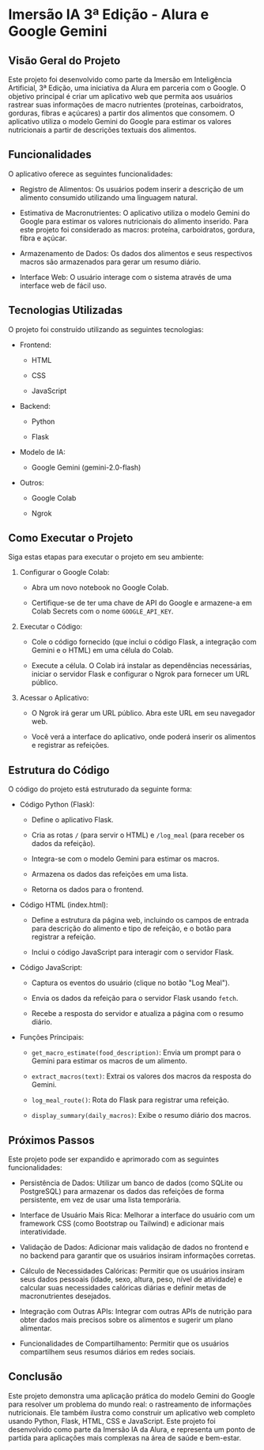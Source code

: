 Imersão IA 3ª Edição - Alura e Google Gemini
============================================

Visão Geral do Projeto
----------------------

Este projeto foi desenvolvido como parte da Imersão em Inteligência Artificial, 3ª Edição, uma iniciativa da Alura em parceria com o Google. O objetivo principal é criar um aplicativo web que permita aos usuários rastrear suas informações de macro nutrientes (proteínas, carboidratos, gorduras, fibras e açúcares) a partir dos alimentos que consomem. O aplicativo utiliza o modelo Gemini do Google para estimar os valores nutricionais a partir de descrições textuais dos alimentos.

Funcionalidades
---------------

O aplicativo oferece as seguintes funcionalidades:

-   Registro de Alimentos: Os usuários podem inserir a descrição de um alimento consumido utilizando uma linguagem natural.

-   Estimativa de Macronutrientes: O aplicativo utiliza o modelo Gemini do Google para estimar os valores nutricionais do alimento inserido. Para este projeto foi considerado as macros: proteína, carboidratos, gordura, fibra e açúcar.

-   Armazenamento de Dados: Os dados dos alimentos e seus respectivos macros são armazenados para gerar um resumo diário.

-   Interface Web: O usuário interage com o sistema através de uma interface web de fácil uso.

Tecnologias Utilizadas
----------------------

O projeto foi construído utilizando as seguintes tecnologias:

-   Frontend:

    -   HTML

    -   CSS

    -   JavaScript

-   Backend:

    -   Python

    -   Flask

-   Modelo de IA:

    -   Google Gemini (gemini-2.0-flash)

-   Outros:

    -   Google Colab

    -   Ngrok

Como Executar o Projeto
-----------------------

Siga estas etapas para executar o projeto em seu ambiente:

1.  Configurar o Google Colab:

    -   Abra um novo notebook no Google Colab.

    -   Certifique-se de ter uma chave de API do Google e armazene-a em Colab Secrets com o nome `GOOGLE_API_KEY`.

2.  Executar o Código:

    -   Cole o código fornecido (que inclui o código Flask, a integração com Gemini e o HTML) em uma célula do Colab.

    -   Execute a célula. O Colab irá instalar as dependências necessárias, iniciar o servidor Flask e configurar o Ngrok para fornecer um URL público.

3.  Acessar o Aplicativo:

    -   O Ngrok irá gerar um URL público. Abra este URL em seu navegador web.

    -   Você verá a interface do aplicativo, onde poderá inserir os alimentos e registrar as refeições.

Estrutura do Código
-------------------

O código do projeto está estruturado da seguinte forma:

-   Código Python (Flask):

    -   Define o aplicativo Flask.

    -   Cria as rotas `/` (para servir o HTML) e `/log_meal` (para receber os dados da refeição).

    -   Integra-se com o modelo Gemini para estimar os macros.

    -   Armazena os dados das refeições em uma lista.

    -   Retorna os dados para o frontend.

-   Código HTML (index.html):

    -   Define a estrutura da página web, incluindo os campos de entrada para descrição do alimento e tipo de refeição, e o botão para registrar a refeição.

    -   Inclui o código JavaScript para interagir com o servidor Flask.

-   Código JavaScript:

    -   Captura os eventos do usuário (clique no botão "Log Meal").

    -   Envia os dados da refeição para o servidor Flask usando `fetch`.

    -   Recebe a resposta do servidor e atualiza a página com o resumo diário.

-   Funções Principais:

    -   `get_macro_estimate(food_description)`: Envia um prompt para o Gemini para estimar os macros de um alimento.

    -   `extract_macros(text)`: Extrai os valores dos macros da resposta do Gemini.

    -   `log_meal_route()`: Rota do Flask para registrar uma refeição.

    -   `display_summary(daily_macros)`: Exibe o resumo diário dos macros.

Próximos Passos
---------------

Este projeto pode ser expandido e aprimorado com as seguintes funcionalidades:

-   Persistência de Dados: Utilizar um banco de dados (como SQLite ou PostgreSQL) para armazenar os dados das refeições de forma persistente, em vez de usar uma lista temporária.

-   Interface de Usuário Mais Rica: Melhorar a interface do usuário com um framework CSS (como Bootstrap ou Tailwind) e adicionar mais interatividade.

-   Validação de Dados: Adicionar mais validação de dados no frontend e no backend para garantir que os usuários insiram informações corretas.

-   Cálculo de Necessidades Calóricas: Permitir que os usuários insiram seus dados pessoais (idade, sexo, altura, peso, nível de atividade) e calcular suas necessidades calóricas diárias e definir metas de macronutrientes desejados.

-   Integração com Outras APIs: Integrar com outras APIs de nutrição para obter dados mais precisos sobre os alimentos e sugerir um plano alimentar.

-   Funcionalidades de Compartilhamento: Permitir que os usuários compartilhem seus resumos diários em redes sociais.

Conclusão
---------

Este projeto demonstra uma aplicação prática do modelo Gemini do Google para resolver um problema do mundo real: o rastreamento de informações nutricionais. Ele também ilustra como construir um aplicativo web completo usando Python, Flask, HTML, CSS e JavaScript. Este projeto foi desenvolvido como parte da Imersão IA da Alura, e representa um ponto de partida para aplicações mais complexas na área de saúde e bem-estar.
